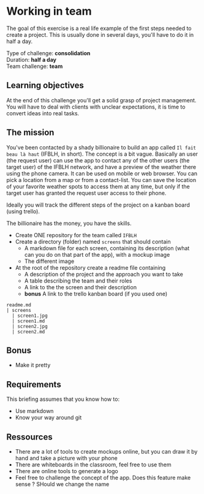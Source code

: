 # Working in team

The goal of this exercise is a real life example of the first steps needed to create a project. This is usually done in several days, you'll have to do it in half a day. 

Type of challenge: **consolidation**  
Duration: **half a day**  
Team challenge: **team**

## Learning objectives
At the end of this challenge you'll get a solid grasp of project management. You will have to deal with clients with unclear expectations, it is time to convert ideas into real tasks.

## The mission
You've been contacted by a shady billionaire to build an app called `Il fait beau là haut` (IFBLH, in short). The concept is a bit vague. Basically an user (the request user) can use the app to contact any of the other users (the target user) of the IFBLH network, and have a preview of the weather there using the phone camera. It can be used on mobile or web browser. You can pick a location from a map or from a contact-list. You can save the location of your favorite weather spots to access them at any time, but only if the target user has granted the request user access to their phone.

Ideally you will track the different steps of the project on a kanban board (using trello).

The billionaire has the money, you have the skills. 
* Create ONE repository for the team called `IFBLH`
* Create a directory (folder) named `screens` that should contain
  * A markdown file for each screen, containing its description (what can you do on that part of the app), with a mockup image
  * The different image 
* At the root of the repository create a readme file containing
  * A description of the project and the approach you want to take
  * A table describing the team and their roles
  * A link to the the screen and their description
  * __bonus__  A link to the trello kanban board (if you used one)

```
readme.md
| screens
  | screen1.jpg
  | screen1.md
  | screen2.jpg
  | screen2.md
```

## Bonus
* Make it pretty


## Requirements
This briefing assumes that you know how to:
* Use markdown
* Know your way around git

## Ressources
* There are a lot of tools to create mockups online, but you can draw it by hand and take a picture with your phone
* There are whiteboards in the classroom, feel free to use them
* There are online tools to generate a logo
* Feel free to challenge the concept of the app. Does this feature make sense ? SHould we change the name